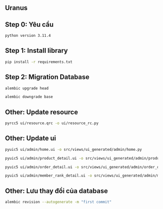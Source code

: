 ## Uranus
## Step 0: Yêu cầu
```sh
python version 3.11.4
```
## Step 1: Install library
```sh
pip install -r requirements.txt
```

## Step 2: Migration Database
```sh
alembic upgrade head
```
```sh
alembic downgrade base
```

## Other: Update resource
```sh
pyrcc5 ui/resource.qrc -o ui/resource_rc.py
```

## Other: Update ui
```sh
pyuic5 ui/admin/home.ui -o src/views/ui_generated/admin/home.py

pyuic5 ui/admin/product_detail.ui -o src/views/ui_generated/admin/product_detail.py

pyuic5 ui/admin/order_detail.ui -o src/views/ui_generated/admin/order_detail.py

pyuic5 ui/admin/member_rank_detail.ui -o src/views/ui_generated/admin/member_rank_detail.py
```



## Other: Lưu thay đổi của database
```sh
alembic revision --autogenerate -m "first commit"

```